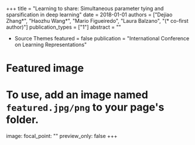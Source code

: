 +++
title = "Learning to share: Simultaneous parameter tying and sparsification in deep learning"
date = 2018-01-01
authors = ["Dejiao Zhang*", "Haozhu Wang*", "Mario Figueiredo", "Laura Balzano", "(* co-first author)"]
publication_types = ["1"]
abstract = ""
- Source Themes
featured = false
publication = "International Conference on Learning Representations"

# Featured image
# To use, add an image named `featured.jpg/png` to your page's folder. 
image:
  focal_point: ""
  preview_only: false
+++

